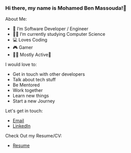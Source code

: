 ### Hi there, my name is Mohamed Ben Massouda!👋

About Me:

- 🔭 I’m Software Developer / Engineer
- 👨‍🎓 I’m currently studying Computer Science
- 💻 Loves Coding
- 🎮 Gamer
- 🏃‍♂ Mostly Active🤸‍

I would love to:
- Get in touch with other developers
- Talk about tech stuff
- Be Mentored
- Work together
- Learn new things
- Start a new Journey

Let's get in touch:
- <a href="mailto:benmassoudamohamed2@gmail.com">Email</a>
- <a href="https://www.linkedin.com/in/mohamed-ben-massouda-ab5404225/">LinkedIn</a>

Check Out my Resume/CV:
- <a href="https://drive.google.com/file/d/1e2Zvn54k2n6mrBwBdY2hep9Z2RbT6yDM/view?usp=sharing">Resume</a>
